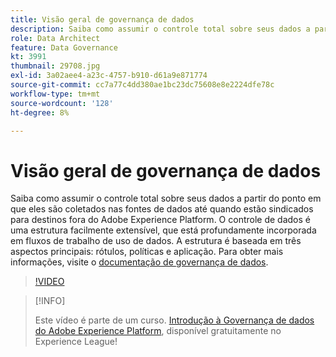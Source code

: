 ```yaml
---
title: Visão geral de governança de dados
description: Saiba como assumir o controle total sobre seus dados a partir do ponto em que eles são coletados nas fontes de dados até quando estão sindicados para destinos fora do Adobe Experience Platform.
role: Data Architect
feature: Data Governance
kt: 3991
thumbnail: 29708.jpg
exl-id: 3a02aee4-a23c-4757-b910-d61a9e871774
source-git-commit: cc7a77c4dd380ae1bc23dc75608e8e2224dfe78c
workflow-type: tm+mt
source-wordcount: '128'
ht-degree: 8%

---
```


# Visão geral de governança de dados

Saiba como assumir o controle total sobre seus dados a partir do ponto em que eles são coletados nas fontes de dados até quando estão sindicados para destinos fora do Adobe Experience Platform. O controle de dados é uma estrutura facilmente extensível, que está profundamente incorporada em fluxos de trabalho de uso de dados. A estrutura é baseada em três aspectos principais: rótulos, políticas e aplicação. Para obter mais informações, visite o [documentação de governança de dados](https://experienceleague.adobe.com/docs/experience-platform/data-governance/home.html?lang=pt-BR).

>[!VIDEO](https://video.tv.adobe.com/v/29708?quality=12&learn=on)

>[!INFO]
>
> Este vídeo é parte de um curso. [Introdução à Governança de dados do Adobe Experience Platform](https://experienceleague.adobe.com/?recommended=ExperiencePlatform-D-1-2021.1.dgov.gs), disponível gratuitamente no Experience League!


